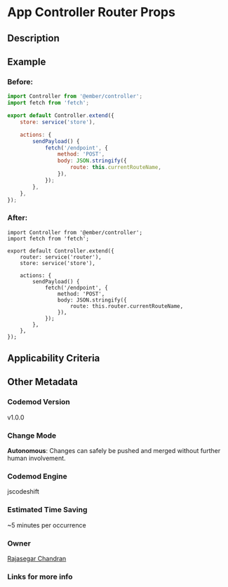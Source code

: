 # App Controller Router Props

## Description

## Example

### Before:

```jsx
import Controller from '@ember/controller';
import fetch from 'fetch';

export default Controller.extend({
	store: service('store'),

	actions: {
		sendPayload() {
			fetch('/endpoint', {
				method: 'POST',
				body: JSON.stringify({
					route: this.currentRouteName,
				}),
			});
		},
	},
});
```

### After:

```tsx
import Controller from '@ember/controller';
import fetch from 'fetch';

export default Controller.extend({
	router: service('router'),
	store: service('store'),

	actions: {
		sendPayload() {
			fetch('/endpoint', {
				method: 'POST',
				body: JSON.stringify({
					route: this.router.currentRouteName,
				}),
			});
		},
	},
});
```

## Applicability Criteria

## Other Metadata

### Codemod Version

v1.0.0

### Change Mode

**Autonomous**: Changes can safely be pushed and merged without further human involvement.

### **Codemod Engine**

jscodeshift

### Estimated Time Saving

~5 minutes per occurrence

### Owner

[Rajasegar Chandran](https://github.com/rajasegar)

### Links for more info

